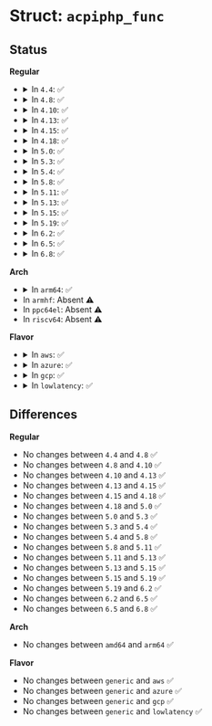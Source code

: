 # Struct: <code>acpiphp_func</code>

## Status
<b>Regular</b>
<ul>
<li>
<details>
<summary>In <code>4.4</code>: ✅</summary>

```c
struct acpiphp_func {
    struct acpiphp_bridge *parent;
    struct acpiphp_slot *slot;
    struct list_head sibling;
    u8 function;
    u32 flags;
};
```
</details>
</li>
<li>
<details>
<summary>In <code>4.8</code>: ✅</summary>

```c
struct acpiphp_func {
    struct acpiphp_bridge *parent;
    struct acpiphp_slot *slot;
    struct list_head sibling;
    u8 function;
    u32 flags;
};
```
</details>
</li>
<li>
<details>
<summary>In <code>4.10</code>: ✅</summary>

```c
struct acpiphp_func {
    struct acpiphp_bridge *parent;
    struct acpiphp_slot *slot;
    struct list_head sibling;
    u8 function;
    u32 flags;
};
```
</details>
</li>
<li>
<details>
<summary>In <code>4.13</code>: ✅</summary>

```c
struct acpiphp_func {
    struct acpiphp_bridge *parent;
    struct acpiphp_slot *slot;
    struct list_head sibling;
    u8 function;
    u32 flags;
};
```
</details>
</li>
<li>
<details>
<summary>In <code>4.15</code>: ✅</summary>

```c
struct acpiphp_func {
    struct acpiphp_bridge *parent;
    struct acpiphp_slot *slot;
    struct list_head sibling;
    u8 function;
    u32 flags;
};
```
</details>
</li>
<li>
<details>
<summary>In <code>4.18</code>: ✅</summary>

```c
struct acpiphp_func {
    struct acpiphp_bridge *parent;
    struct acpiphp_slot *slot;
    struct list_head sibling;
    u8 function;
    u32 flags;
};
```
</details>
</li>
<li>
<details>
<summary>In <code>5.0</code>: ✅</summary>

```c
struct acpiphp_func {
    struct acpiphp_bridge *parent;
    struct acpiphp_slot *slot;
    struct list_head sibling;
    u8 function;
    u32 flags;
};
```
</details>
</li>
<li>
<details>
<summary>In <code>5.3</code>: ✅</summary>

```c
struct acpiphp_func {
    struct acpiphp_bridge *parent;
    struct acpiphp_slot *slot;
    struct list_head sibling;
    u8 function;
    u32 flags;
};
```
</details>
</li>
<li>
<details>
<summary>In <code>5.4</code>: ✅</summary>

```c
struct acpiphp_func {
    struct acpiphp_bridge *parent;
    struct acpiphp_slot *slot;
    struct list_head sibling;
    u8 function;
    u32 flags;
};
```
</details>
</li>
<li>
<details>
<summary>In <code>5.8</code>: ✅</summary>

```c
struct acpiphp_func {
    struct acpiphp_bridge *parent;
    struct acpiphp_slot *slot;
    struct list_head sibling;
    u8 function;
    u32 flags;
};
```
</details>
</li>
<li>
<details>
<summary>In <code>5.11</code>: ✅</summary>

```c
struct acpiphp_func {
    struct acpiphp_bridge *parent;
    struct acpiphp_slot *slot;
    struct list_head sibling;
    u8 function;
    u32 flags;
};
```
</details>
</li>
<li>
<details>
<summary>In <code>5.13</code>: ✅</summary>

```c
struct acpiphp_func {
    struct acpiphp_bridge *parent;
    struct acpiphp_slot *slot;
    struct list_head sibling;
    u8 function;
    u32 flags;
};
```
</details>
</li>
<li>
<details>
<summary>In <code>5.15</code>: ✅</summary>

```c
struct acpiphp_func {
    struct acpiphp_bridge *parent;
    struct acpiphp_slot *slot;
    struct list_head sibling;
    u8 function;
    u32 flags;
};
```
</details>
</li>
<li>
<details>
<summary>In <code>5.19</code>: ✅</summary>

```c
struct acpiphp_func {
    struct acpiphp_bridge *parent;
    struct acpiphp_slot *slot;
    struct list_head sibling;
    u8 function;
    u32 flags;
};
```
</details>
</li>
<li>
<details>
<summary>In <code>6.2</code>: ✅</summary>

```c
struct acpiphp_func {
    struct acpiphp_bridge *parent;
    struct acpiphp_slot *slot;
    struct list_head sibling;
    u8 function;
    u32 flags;
};
```
</details>
</li>
<li>
<details>
<summary>In <code>6.5</code>: ✅</summary>

```c
struct acpiphp_func {
    struct acpiphp_bridge *parent;
    struct acpiphp_slot *slot;
    struct list_head sibling;
    u8 function;
    u32 flags;
};
```
</details>
</li>
<li>
<details>
<summary>In <code>6.8</code>: ✅</summary>

```c
struct acpiphp_func {
    struct acpiphp_bridge *parent;
    struct acpiphp_slot *slot;
    struct list_head sibling;
    u8 function;
    u32 flags;
};
```
</details>
</li>
</ul>
<b>Arch</b>
<ul>
<li>
<details>
<summary>In <code>arm64</code>: ✅</summary>

```c
struct acpiphp_func {
    struct acpiphp_bridge *parent;
    struct acpiphp_slot *slot;
    struct list_head sibling;
    u8 function;
    u32 flags;
};
```
</details>
</li>
<li>
In <code>armhf</code>: Absent ⚠️
</li>
<li>
In <code>ppc64el</code>: Absent ⚠️
</li>
<li>
In <code>riscv64</code>: Absent ⚠️
</li>
</ul>
<b>Flavor</b>
<ul>
<li>
<details>
<summary>In <code>aws</code>: ✅</summary>

```c
struct acpiphp_func {
    struct acpiphp_bridge *parent;
    struct acpiphp_slot *slot;
    struct list_head sibling;
    u8 function;
    u32 flags;
};
```
</details>
</li>
<li>
<details>
<summary>In <code>azure</code>: ✅</summary>

```c
struct acpiphp_func {
    struct acpiphp_bridge *parent;
    struct acpiphp_slot *slot;
    struct list_head sibling;
    u8 function;
    u32 flags;
};
```
</details>
</li>
<li>
<details>
<summary>In <code>gcp</code>: ✅</summary>

```c
struct acpiphp_func {
    struct acpiphp_bridge *parent;
    struct acpiphp_slot *slot;
    struct list_head sibling;
    u8 function;
    u32 flags;
};
```
</details>
</li>
<li>
<details>
<summary>In <code>lowlatency</code>: ✅</summary>

```c
struct acpiphp_func {
    struct acpiphp_bridge *parent;
    struct acpiphp_slot *slot;
    struct list_head sibling;
    u8 function;
    u32 flags;
};
```
</details>
</li>
</ul>

## Differences
<b>Regular</b>
<ul>
<li>
No changes between <code>4.4</code> and <code>4.8</code> ✅
</li>
<li>
No changes between <code>4.8</code> and <code>4.10</code> ✅
</li>
<li>
No changes between <code>4.10</code> and <code>4.13</code> ✅
</li>
<li>
No changes between <code>4.13</code> and <code>4.15</code> ✅
</li>
<li>
No changes between <code>4.15</code> and <code>4.18</code> ✅
</li>
<li>
No changes between <code>4.18</code> and <code>5.0</code> ✅
</li>
<li>
No changes between <code>5.0</code> and <code>5.3</code> ✅
</li>
<li>
No changes between <code>5.3</code> and <code>5.4</code> ✅
</li>
<li>
No changes between <code>5.4</code> and <code>5.8</code> ✅
</li>
<li>
No changes between <code>5.8</code> and <code>5.11</code> ✅
</li>
<li>
No changes between <code>5.11</code> and <code>5.13</code> ✅
</li>
<li>
No changes between <code>5.13</code> and <code>5.15</code> ✅
</li>
<li>
No changes between <code>5.15</code> and <code>5.19</code> ✅
</li>
<li>
No changes between <code>5.19</code> and <code>6.2</code> ✅
</li>
<li>
No changes between <code>6.2</code> and <code>6.5</code> ✅
</li>
<li>
No changes between <code>6.5</code> and <code>6.8</code> ✅
</li>
</ul>
<b>Arch</b>
<ul>
<li>
No changes between <code>amd64</code> and <code>arm64</code> ✅
</li>
</ul>
<b>Flavor</b>
<ul>
<li>
No changes between <code>generic</code> and <code>aws</code> ✅
</li>
<li>
No changes between <code>generic</code> and <code>azure</code> ✅
</li>
<li>
No changes between <code>generic</code> and <code>gcp</code> ✅
</li>
<li>
No changes between <code>generic</code> and <code>lowlatency</code> ✅
</li>
</ul>
